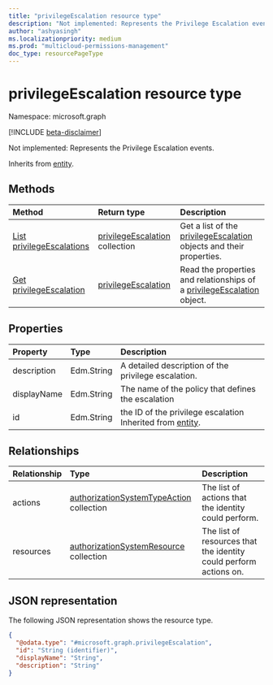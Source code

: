 ```yaml
---
title: "privilegeEscalation resource type"
description: "Not implemented: Represents the Privilege Escalation events."
author: "ashyasingh"
ms.localizationpriority: medium
ms.prod: "multicloud-permissions-management"
doc_type: resourcePageType
---
```


# privilegeEscalation resource type

Namespace: microsoft.graph

[!INCLUDE [beta-disclaimer](../../includes/beta-disclaimer.md)]

Not implemented: Represents the Privilege Escalation events.

Inherits from [entity](../resources/entity.md).

## Methods
|Method|Return type|Description|
|:---|:---|:---|
|[List privilegeEscalations](../api/privilegeescalation-list.md)|[privilegeEscalation](../resources/privilegeescalation.md) collection|Get a list of the [privilegeEscalation](../resources/privilegeescalation.md) objects and their properties.|
|[Get privilegeEscalation](../api/privilegeescalation-get.md)|[privilegeEscalation](../resources/privilegeescalation.md)|Read the properties and relationships of a [privilegeEscalation](../resources/privilegeescalation.md) object.|

## Properties
|Property|Type|Description|
|:---|:---|:---|
|description|Edm.String|A detailed description of the privilege escalation.|
|displayName|Edm.String|The name of the policy that defines the escalation|
|id|Edm.String|the ID of the privilege escalation Inherited from [entity](../resources/entity.md).|

## Relationships
|Relationship|Type|Description|
|:---|:---|:---|
|actions|[authorizationSystemTypeAction](../resources/authorizationsystemtypeaction.md) collection|The list of actions that the identity could perform.|
|resources|[authorizationSystemResource](../resources/authorizationsystemresource.md) collection|The list of resources that the identity could perform actions on.|

## JSON representation
The following JSON representation shows the resource type.
<!-- {
  "blockType": "resource",
  "keyProperty": "id",
  "@odata.type": "microsoft.graph.privilegeEscalation",
  "baseType": "microsoft.graph.entity",
  "openType": false
}
-->
``` json
{
  "@odata.type": "#microsoft.graph.privilegeEscalation",
  "id": "String (identifier)",
  "displayName": "String",
  "description": "String"
}
```